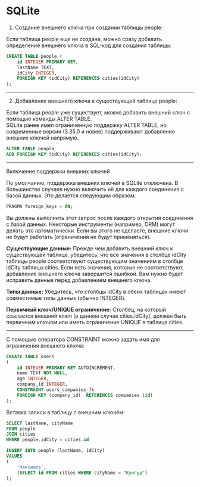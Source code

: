 # SQLite  

1) Создание внешнего ключа при создании таблицы people:  

Если таблица people еще не создана, можно сразу добавить определение внешнего ключа в SQL-код для создания таблицы:  

```sql
CREATE TABLE people (
    id INTEGER PRIMARY KEY,
    lastName TEXT,
    idCity INTEGER,
    FOREIGN KEY (idCity) REFERENCES cities(idCity)
);
```

---  

2) Добавление внешнего ключа к существующей таблице people:  

Если таблица people уже существует, можно добавить внешний ключ с помощью команды ALTER TABLE.  
SQLite ранее имел ограниченную поддержку ALTER TABLE, но современные версии (3.35.0 и новее) поддерживают добавление внешних ключей напрямую.  

```sql
ALTER TABLE people
ADD FOREIGN KEY (idCity) REFERENCES cities(idCity);
```

---  

Включение поддержки внешних ключей  

По умолчанию, поддержка внешних ключей в SQLite отключена. В большинстве случаев нужно включить её для каждого соединения с базой данных. Это делается следующим образом:  

```sql
PRAGMA foreign_keys = ON;
```

Вы должны выполнить этот запрос после каждого открытия соединения с базой данных. Некоторые инструменты (например, ORM) могут делать это автоматически. Если вы этого не сделаете, внешние ключи не будут работать (ограничения не будут применяться).  

**Существующие данные:** Прежде чем добавить внешний ключ к существующей таблице, убедитесь, что все значения в столбце idCity таблицы people соответствуют существующим значениям в столбце idCity таблицы cities. Если есть значения, которые не соответствуют, добавление внешнего ключа завершится ошибкой. Вам нужно будет исправить данные перед добавлением внешнего ключа.  

**Типы данных:** Убедитесь, что столбцы idCity в обеих таблицах имеют совместимые типы данных (обычно INTEGER).  

**Первичный ключ/UNIQUE ограничение:** Столбец, на который ссылается внешний ключ (в данном случае cities.idCity), должен быть первичным ключом или иметь ограничение UNIQUE в таблице cities.  

---  

С помощью оператора CONSTRAINT можно задать имя для ограничения внешнего ключа:

```sql
CREATE TABLE users
(
    id INTEGER PRIMARY KEY AUTOINCREMENT,
    name TEXT NOT NULL,
    age INTEGER,
    company_id INTEGER,
    CONSTRAINT users_companies_fk 
    FOREIGN KEY (company_id)  REFERENCES companies (id)
);
```

Вставка записи в таблицу с внешним ключём:  

```sql
SELECT lastName, cityName 
FROM people
JOIN cities
WHERE people.idCity = cities.id
```

```sql
INSERT INTO people (lastName, idCity) 
VALUES 
(
    'Максимов', 
    (SELECT id FROM cities WHERE cityName = "Кунгур")
);
```
